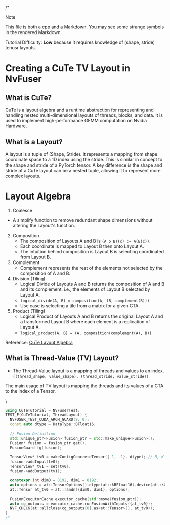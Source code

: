 /*
> [!NOTE]
> This file is both a [cpp](../../tests/cpp/tutorial_cute_tv_layout.cpp) and
> a Markdown. You may see some strange symbols in the rendered Markdown.

Tutorial Difficulty: **Low** because it requires knowledge of (shape, stride)
tenosr layouts.

<!--*/
#pragma GCC diagnostic ignored "-Wcomment"
// clang-format off
/*
 * SPDX-FileCopyrightText: Copyright (c) 2025-present NVIDIA CORPORATION & AFFILIATES.
 * All rights reserved.
 * SPDX-License-Identifier: BSD-3-Clause
 */
// clang-format on

#include <sstream>
#include <string>

#include <gmock/gmock-matchers.h>
#include <gtest/gtest.h>

#include <tests/cpp/utils.h>
#include <tests/cpp/validator.h>

#include <ops/all_ops.h>
#include <scheduler/mma_utils.h>
#include <scheduler/tools/abstract_tensor.h>
#include <scheduler/tools/inlining.h>
#include <scheduler/utils.h>

#define NOT_IMPLEMENTED GTEST_SKIP() << "Not implemented yet";

namespace nvfuser {

/* -->

# Creating a CuTe TV Layout in NvFuser

## What is CuTe?
CuTe is a layout algebra and a runtime abstraction for representing and handling
nested multi-dimensional layouts of threads, blocks, and data. It is used to
implement high-performance GEMM computation on Nvidia Hardware.

## What is a Layout?
A layout is a tuple of (Shape, Stride). It represents a mapping from shape
coordinate space to a 1D index using the stride. This is similar in concept to
the shape and stride of a PyTorch tensor. A key difference is the shape and
stride of a CuTe layout can be a nested tuple, allowing it to represent more
complex layouts.

# Layout Algebra

1. Coalesce
  * A simplify function to remove redundant shape dimensions without altering
    the Layout's function.
2. Composition
   * The composition of Layouts A and B is `(A o B)(c) := A(B(c))`.
   * Each coordinate is mapped to Layout B then onto Layout A.
   * The intuition behind composition is Layout B is selecting coordinated from
     Layout B.
3. Complement
   * Complement represents the rest of the elements not selected by the
     composition of A and B.
4. Division (Tiling)
   * Logical Divide of Layouts A and B returns the composition of A and B and
     its complement. i.e., the elements of Layout B selected by Layout A.
   * `logical_divide(A, B) = composition(A, (B, complement(B)))`
   * Use case is selecting a tile from a matrix for a given CTA.
5. Product (Tiling)
   * Logical Product of Layouts A and B returns the original Layout A and a
     transformed Layout B where each element is a replication of Layout A.
   * `logical_product(A, B) = (A, composition(complement(A), B))`

Reference: [CuTe Layout Algebra](https://docs.nvidia.com/cutlass/media/docs/cpp/cute/02_layout_algebra.html)

## What is Thread-Value (TV) Layout?
* The Thread-Value layout is a mapping of threads and values to an index.
`((thread_shape, value_shape), (thread_stride, value_stride))`

The main usage of TV layout is mapping the threads and its values of a CTA to
the index of a Tensor.

<!-- */ //-->\
```cpp
using CuTeTutorial = NVFuserTest;
TEST_F(CuTeTutorial, ThreadLayout) {
  NVFUSER_TEST_CUDA_ARCH_GUARD(9, 0);
  const auto dtype = DataType::BFloat16;

  // Fusion Definition
  std::unique_ptr<Fusion> fusion_ptr = std::make_unique<Fusion>();
  Fusion* fusion = fusion_ptr.get();
  FusionGuard fg(fusion);

  TensorView* tv0 = makeContigConcreteTensor({-1, -1}, dtype); // M, K
  fusion->addInput(tv0);
  TensorView* tv1 = set(tv0);
  fusion->addOutput(tv1);

  constexpr int dim0 = 8192, dim1 = 8192;
  auto options = at::TensorOptions().dtype(at::kBFloat16).device(at::kCUDA, 0);
  at::Tensor at_tv0 = at::randn({dim0, dim1}, options);

  FusionExecutorCache executor_cache(std::move(fusion_ptr));
  auto cg_outputs = executor_cache.runFusionWithInputs({at_tv0});
  NVF_CHECK(at::allclose(cg_outputs[0].as<at::Tensor>(), at_tv0));
}
/*
```
<!--*/
} // namespace nvfuser
// \-->

